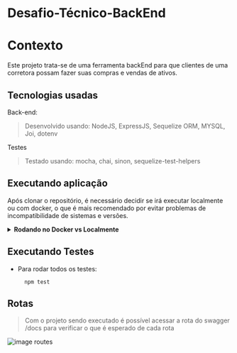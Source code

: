 # Desafio-Técnico-BackEnd

# Contexto
Este projeto trata-se de uma ferramenta backEnd para que clientes de uma corretora possam fazer suas compras e vendas de ativos.

## Tecnologias usadas

Back-end:
> Desenvolvido usando: NodeJS, ExpressJS, Sequelize ORM, MYSQL, Joi, dotenv

Testes
> Testado usando: mocha, chai, sinon, sequelize-test-helpers

## Executando aplicação

Após clonar o repositório, é necessário decidir se irá executar localmente ou com docker, o que é mais recomendado por evitar problemas de incompatibilidade de sistemas e versões.

<details>
  <summary><strong>Rodando no Docker vs Localmente</strong></summary><br />

  ## Com Docker (recomendado)

  > Acessar a pasta onde o repositório foi clonado e iniciar os containers utilizando o comando `docker-compose up -d`.

  > Utilize o comando `docker exec -it stocks_trade_api bash`.
  - Ele dará acesso ao terminal interativo do container rodando o nodeJS.

  > Instale as dependências com `npm install`

  > Inicie o banco de dados com `npm run db:start`

  > Finalmente rodar a aplicação com  `npm start`

  ---

  ## Sem Docker

  > Instale as dependências com `npm install`

  > Altere as informações de login do seu usuário MySQL Server dentro do arquivo .env

  > Inicie o banco de dados com `npm run db:start`

  > Finalmente rodar a aplicação com  `npm start`
  
  <br/>
</details>

## Executando Testes

* Para rodar todos os testes:

  ```
    npm test
  ```

## Rotas

  > Com o projeto sendo executado é possível acessar a rota do swagger /docs para verificar o que é esperado de cada rota

  ![image routes](./public/swaggerRoutes.png)
